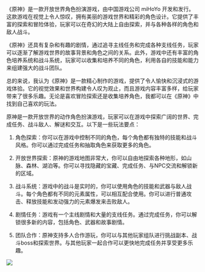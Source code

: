 《原神》是一款开放世界角色扮演游戏，由中国游戏公司 miHoYo 开发和发行。这款游戏在视觉上令人惊叹，拥有美丽的游戏世界和精彩的角色设计。它提供了丰富的探索和冒险体验，玩家可以在奇幻的大陆上自由探索，并与各种各样的角色和敌人战斗。

《原神》还具有复杂和有趣的剧情，通过追寻主线任务和完成各种支线任务，玩家可以逐渐了解游戏世界的故事背景和角色之间的关系。此外，游戏中还有丰富的角色培养系统和战斗系统，玩家可以收集和培养不同的角色，利用各自的技能和能力来组建强大的战斗团队。

总的来说，我认为《原神》是一款精心制作的游戏，提供了令人愉快和沉浸式的游戏体验。它的视觉效果和世界构建令人叹为观止，而且游戏内容丰富多样，给玩家带来了很多乐趣。无论是喜欢冒险探索还是收集培养角色，我都可以在《原神》中找到自己喜欢的玩法。

原神是一款开放世界的动作角色扮演游戏，玩家可以在游戏中探索广阔的世界、完成任务、战斗敌人、解谜和交互。以下是一些玩法要点：

1. 角色探索：你可以在游戏中控制不同的角色，每个角色都有独特的技能和战斗风格。你可以通过完成任务和抽取角色来获取更多的角色。

2. 开放世界探索：原神的游戏地图非常大，你可以自由地探索各种地形，如山脉、森林、湖泊等。你可以寻找隐藏的宝藏、完成任务、与NPC交流和解锁新的区域。

3. 战斗系统：游戏中的战斗是实时的，你可以使用角色的技能和武器与敌人战斗。每个角色都有不同的元素属性，可以相互配合使用。你可以进行普通攻击、释放技能和发动强力的元素爆发来击败敌人。

4. 剧情任务：游戏有一个主线剧情和大量的支线任务。通过完成任务，你可以解锁很多新的内容，包括角色、武器和故事剧情。

5. 团队合作：原神支持多人合作游玩，你可以与其他玩家组队进行挑战副本、战斗boss和探索世界。与其他玩家一起合作可以更快地完成任务并享受更多乐趣。

![](https://img3.donews.com/uploads/img3/img_pic_1593932420_12.jpg)

